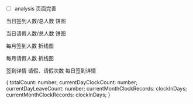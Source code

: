 - [ ] analysis 页面完善

当日签到人数/总人数 饼图

当日请假人数/总人数 饼图

每月签到人数  折线图

每月请假人数  折线图

签到详情 请假、请假次数  每日签到详情



{
    totalCount: number;
    currentDayClockCount: number;
    currentDayLeaveCount: number;
    currentMonthClockRecords: clockInDays;
    currentMonthClockRecords: clockInDays;
}
